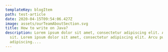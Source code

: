 ```yaml
---
templateKey: blogItem
path: test-article
date: 2020-04-15T09:54:06.427Z
image: assets/ourTeamAboutSection.svg
title: How to write on Java?
description: Lorem ipsum dolor sit amet, consectetur adipiscing elit. Arcu purus
  sit. Lorem ipsum dolor sit amet, consectetur adipiscing elit. Arcu purus sit
  adipiscing....
---
```

```

```